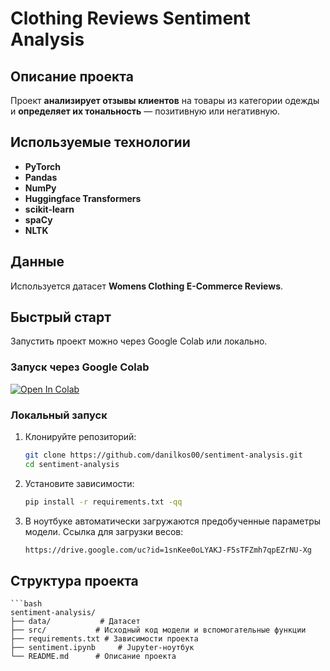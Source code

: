 # Clothing Reviews Sentiment Analysis

## Описание проекта
Проект **анализирует отзывы клиентов** на товары из категории одежды и **определяет их тональность** — позитивную или негативную.

## Используемые технологии
- **PyTorch**
- **Pandas**
- **NumPy**
- **Huggingface Transformers**
- **scikit-learn**
- **spaCy**
- **NLTK**

## Данные
Используется датасет **Womens Clothing E-Commerce Reviews**.

## Быстрый старт

Запустить проект можно через Google Colab или локально.

### Запуск через Google Colab
[![Open In Colab](https://colab.research.google.com/assets/colab-badge.svg)](https://colab.research.google.com/github/danilkos00/sentiment-analysis/blob/main/sentiment.ipynb)

### Локальный запуск

1. Клонируйте репозиторий:
   ```bash
   git clone https://github.com/danilkos00/sentiment-analysis.git
   cd sentiment-analysis

2. Установите зависимости:
    ```bash
    pip install -r requirements.txt -qq

3. В ноутбуке автоматически загружаются предобученные параметры модели. Ссылка для загрузки весов: 
    ```bash
    https://drive.google.com/uc?id=1snKee0oLYAKJ-F5sTFZmh7qpEZrNU-Xg

## Структура проекта
    ```bash
    sentiment-analysis/
    ├── data/           # Датасет
    ├── src/           # Исходный код модели и вспомогательные функции
    ├── requirements.txt # Зависимости проекта
    ├── sentiment.ipynb     # Jupyter-ноутбук
    └── README.md      # Описание проекта


